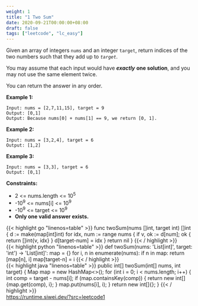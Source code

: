 ```yaml
---
weight: 1
title: "1 Two Sum"
date: 2020-09-21T00:00:00+08:00
draft: false
tags: ["leetcode", "lc_easy"]
---
```


Given an array of integers `nums` and an integer `target`, return indices of the two numbers such that they add up to _`target`_.

You may assume that each input would have _**exactly**_ **one solution**, and you may not use the same element twice.

You can return the answer in any order.

**Example 1:**
```
Input: nums = [2,7,11,15], target = 9
Output: [0,1]
Output: Because nums[0] + nums[1] == 9, we return [0, 1].
```

**Example 2:**
```
Input: nums = [3,2,4], target = 6
Output: [1,2]
```

**Example 3:**
```
Input: nums = [3,3], target = 6
Output: [0,1]
```

**Constraints:**
* 2 <= nums.length <= 10<sup>5</sup>
* -10<sup>9</sup> <= nums[i] <= 10<sup>9</sup>
* -10<sup>9</sup> <= target <= 10<sup>9</sup>
* **Only one valid answer exists.**

<div class="tabs"></div>
<div class="tab-content">
<div id="golang" class="lang">
{{< highlight go "linenos=table" >}}
func twoSum(nums []int, target int) []int {
    d := make(map[int]int)
    for idx, num := range nums {
        if v, ok := d[num]; ok {
            return []int{v, idx}
        }
        d[target-num] = idx
    }
    return nil
}
{{< / highlight >}}
</div>

<div id="python" class="lang">
{{< highlight python "linenos=table" >}}
def twoSum(nums: 'List[int]', target: 'int') -> 'List[int]':
    map = {}
    for i, n in enumerate(nums):
        if n in map:
            return [map[n], i]
        map[target-n] = i
{{< / highlight >}}
</div>

<div id="java" class="lang">
{{< highlight java "linenos=table" >}}
public int[] twoSum(int[] nums, int target) {
    Map<Integer, Integer> map = new HashMap<>();
    for (int i = 0; i < nums.length; i++) {
        int comp = target - nums[i];
        if (map.containsKey(comp)) {
            return new int[]{map.get(comp), i};
        }
        map.put(nums[i], i);
    }
    return new int[]{};
}
{{< / highlight >}}
</div>

<div id="runtime" class="lang">
    <div class="code-link">
        <a href="https://runtime.siwei.dev/?src=leetcode1" target="_blank">https://runtime.siwei.dev/?src=leetcode1</a>
    </div>
</div>
</div>
